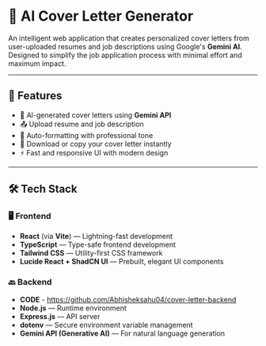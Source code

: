 # 💼 AI Cover Letter Generator

An intelligent web application that creates personalized cover letters from user-uploaded resumes and job descriptions using Google's **Gemini AI**. Designed to simplify the job application process with minimal effort and maximum impact.

---

## 🚀 Features

-   🤖 AI-generated cover letters using **Gemini API**
-   📤 Upload resume and job description
-   📄 Auto-formatting with professional tone
-   💾 Download or copy your cover letter instantly
-   ⚡ Fast and responsive UI with modern design

---

## 🛠️ Tech Stack

### 🖥️ Frontend

-   **React** (via **Vite**) — Lightning-fast development
-   **TypeScript** — Type-safe frontend development
-   **Tailwind CSS** — Utility-first CSS framework
-   **Lucide React + ShadCN UI** — Prebuilt, elegant UI components

### 🔙 Backend

-   **CODE** - https://github.com/Abhisheksahu04/cover-letter-backend
-   **Node.js** — Runtime environment
-   **Express.js** — API server
-   **dotenv** — Secure environment variable management
-   **Gemini API (Generative AI)** — For natural language generation
